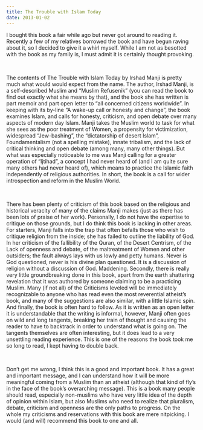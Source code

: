 ```yaml
---
title: The Trouble with Islam Today
date: 2013-01-02
---
```


<!--kg-card-begin: html--><p>I bought this book a fair while ago but never got around to reading it. Recently a few of my relatives borrowed the book and have begun raving about it, so I decided to give it a whirl myself. While I am not as besotted with the book as my family is, I must admit it is certainly thought provoking.</p><br>
<p>The contents of The Trouble with Islam Today by Irshad Manji is pretty much what would would expect from the name. The author, Irshad Manji, is a self-described Muslim and “Muslim Refusenik” (you can read the book to find out exactly what she means by that), and the book she has written is part memoir and part open letter to “all concerned citizens worldwide”. In keeping with its by-line “A wake-up call or honesty and change”, the book examines Islam, and calls for honesty, criticism, and open debate over many aspects of modern day Islam. Manji takes the Muslim world to task for what she sees as the poor treatment of Women, a propensity for victimization, widespread “Jew-bashing”, the “dictatorship of desert Islam”, Foundamentalism (not a spelling mistake), innate tribalism, and the lack of critical thinking and open debate (among many, many other things). But what was especially noticeable to me was Manji calling for a greater operation of “Ijtihad”, a concept I had never heard of (and I am quite sure many others had never heard of), which means to practice the Islamic faith independently of religious authorities. In short, the book is a call for wider introspection and reform in the Muslim World.</p><br>
<p>There has been plenty of criticism of this book based on the religious and historical veracity of many of the claims Manji makes (just as there has been lots of praise of her work). Personally, I do not have the expertise to critique on those grounds, but I do think this book is lacking in other areas. For starters, Manji falls into the trap that often befalls those who wish to critique religion from the inside; she has failed to outline the liability of God. In her criticism of the fallibility of the Quran, of the Desert Centrism, of the Lack of openness and debate, of the maltreatment of Women and other outsiders; the fault always lays with us lowly and petty humans. Never is God questioned, never is his divine plan questioned. It is a discussion of religion without a discussion of God. Maddening. Secondly, there is really very little groundbreaking done in this book, apart from the earth shattering revelation that it was authored by someone claiming to be a practicing Muslim. Many (if not all) of the Criticisms leveled will be immediately recognizable to anyone who has read even the most reverential atheist’s book, and many of the suggestions are also similar, with a little Islamic spin. And finally, the book is often hard to follow. As it is written as an open letter it is understandable that the writing is informal, however, Manji often goes on wild and long tangents, breaking her train of thought and causing the reader to have to backtrack in order to understand what is going on. The tangents themselves are often interesting, but it does lead to a very unsettling reading experience. This is one of the reasons the book took me so long to read, I kept having to double back.</p><br>
<p>Don’t get me wrong, I think this is a good and important book. It has a great and important message, and I can understand how it will be more meaningful coming from a Muslim than an atheist (although that kind of fly&#8217;s in the face of the book’s overarching message). This is a book many people should read, especially non-muslims who have very little idea of the depth of opinion within Islam, but also Muslims who need to realize that pluralism, debate, criticism and openness are the only paths to progress. On the whole my criticisms and reservations with this book are mere nitpicking. I would (and will) recommend this book to one and all.</p><br>
<!--kg-card-end: html-->